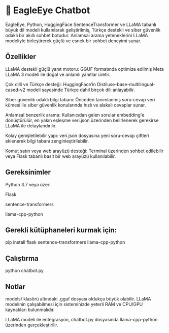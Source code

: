 # 🦅 EagleEye Chatbot

EagleEye, Python, HuggingFace SentenceTransformer ve LLaMA tabanlı büyük dil modeli kullanılarak geliştirilmiş, Türkçe destekli ve siber güvenlik odaklı bir akıllı sohbet botudur. Anlamsal arama yeteneklerini LLaMA modeliyle birleştirerek güçlü ve esnek bir sohbet deneyimi sunar.

## Özellikler

LLaMA destekli güçlü yanıt motoru:
GGUF formatında optimize edilmiş Meta LLaMA 3 modeli ile doğal ve anlamlı yanıtlar üretir.

Çok dilli ve Türkçe desteği:
HuggingFace’in Distiluse-base-multilingual-cased-v2 modeli sayesinde Türkçe dahil birçok dili anlayabilir.

Siber güvenlik odaklı bilgi tabanı:
Önceden tanımlanmış soru-cevap veri kümesi ile siber güvenlik konularında hızlı ve alakalı cevaplar sunar.

Anlamsal benzerlik arama:
Kullanıcıdan gelen sorular embedding'e dönüştürülür, en yakın eşleşme veri.json üzerinden belirlenerek gerekirse LLaMA ile detaylandırılır.

Kolay genişletilebilir yapı:
veri.json dosyasına yeni soru-cevap çiftleri eklenerek bilgi tabanı zenginleştirilebilir.

Komut satırı veya web arayüzü desteği:
Terminal üzerinden sohbet edilebilir veya Flask tabanlı basit bir web arayüzü kullanılabilir.

## Gereksinimler

Python 3.7 veya üzeri

Flask

sentence-transformers

llama-cpp-python

## Gerekli kütüphaneleri kurmak için:

pip install flask sentence-transformers llama-cpp-python

## Çalıştırma

python chatbot.py

## Notlar

models/ klasörü altındaki .gguf dosyası oldukça büyük olabilir. LLaMA modelinin çalışabilmesi için sisteminizde yeterli RAM ve CPU/GPU kaynakları bulunmalıdır.

LLaMA modeli ile entegrasyon, chatbot.py dosyasında llama-cpp-python üzerinden gerçekleştirilir.
